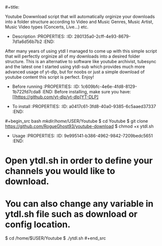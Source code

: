 #+title:

Youtube Dowwnload script that will automatically orginize your downloads into a folder structure according to Video and Music Genres, Music Artist, Music Video types (Concerts, Live...) etc.

* Description
:PROPERTIES:
:ID:       280135a0-2cff-4e93-8679-7d1a6d56b7b2
:END:

After many years of using ytdl I managed to come up with this simple script that will perfectly orginize all of my downloads into a desired folder structure. This is an alternative to software like youtube archivist, tubesync and the latest one I started using ytdl-sub which provides much more advanced usage of yt-dlp, but for noobs or just a simple download of youtube content this script is perfect. Enjoy!

* Before running
:PROPERTIES:
:ID:       1c609bfc-4e6e-4fd8-8129-1b722fd7cda8
:END:
Before installing, make sure you have:
[[https://github.com/yt-dlp/yt-dlp]YT-DLP]


* To install
:PROPERTIES:
:ID:       a0417c61-3fd8-40a0-9385-6c5aaed37337
:END:

#+begin_src bash
$mkdir /home/$USER/Youtube
$ cd Youtube
$ git clone https://github.com/RogueGhost93/youtube-download
$ chmod +x ytdl.sh


* Usage
:PROPERTIES:
:ID:       9e995141-b386-4962-9842-7209bedc5651
:END:
# Open ytdl.sh in order to define your channels you would like to download.
# You can also change any variable in ytdl.sh file such as download or config location.
$ cd /home/$USER/Youtube
$ ./ytdl.sh
#+end_src

